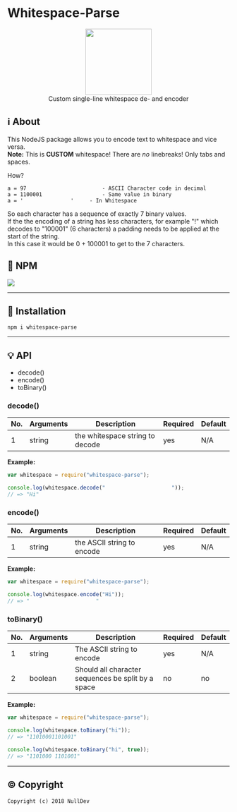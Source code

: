 # Whitespace-Parse

<p align="center">
<img height="150" width="auto" src="https://nulldev.org/img/whitespace.png" /><br>
Custom single-line whitespace de- and encoder
</p>

## :information_source: About

This NodeJS package allows you to encode text to whitespace and vice versa. <br>
**Note:** This is **CUSTOM** whitespace! There are _no_ linebreaks! Only tabs and spaces.

How?

```Assembly
a = 97                        - ASCII Character code in decimal
a = 1100001                   - Same value in binary
a = '		    	'     - In Whitespace
```

So each character has a sequence of exactly 7 binary values. <br>
If the the encoding of a string has less characters, for example "!" which decodes to "100001" (6 characters) a padding needs to be applied at the start of the string. <br>
In this case it would be 0 + 100001 to get to the 7 characters.

## :postbox: NPM

[![](https://nodei.co/npm/whitespace-parse.svg?downloads=true&downloadRank=true&stars=true)](https://www.npmjs.com/package/whitespace-parse)

<hr>

## :wrench: Installation

```Assembly
npm i whitespace-parse
```

<hr>

## :bulb: API

- decode()
- encode()
- toBinary()

### decode()

| No. | Arguments | Description | Required | Default |
| --- | --- | --- | --- | --- |
| 1 | string | the whitespace string to decode | yes | N/A |

**Example:**

```Javascript
var whitespace = require("whitespace-parse");

console.log(whitespace.decode("	  	   		 	  	"));
// => "Hi"
```

### encode()

| No. | Arguments | Description | Required | Default |
| --- | --- | --- | --- | --- |
| 1 | string | the ASCII string to encode | yes | N/A |

**Example:**

```Javascript
var whitespace = require("whitespace-parse");

console.log(whitespace.encode("Hi"));
// => "	  	   		 	  	"
```

### toBinary()

| No. | Arguments | Description | Required | Default |
| --- | --- | --- | --- | --- |
| 1 | string | The ASCII string to encode | yes | N/A |
| 2 | boolean | Should all character sequences be split by a space | no | no |

**Example:**

```Javascript
var whitespace = require("whitespace-parse");

console.log(whitespace.toBinary("hi"));
// => "11010001101001"

console.log(whitespace.toBinary("hi", true));
// => "1101000 1101001"
```

<hr>

## :copyright: Copyright

`Copyright (c) 2018 NullDev`
